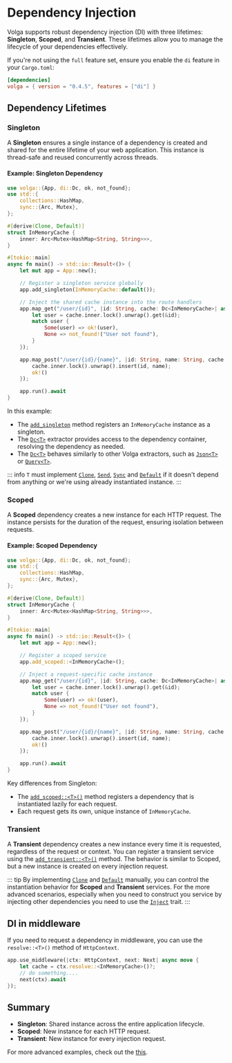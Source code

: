 # Dependency Injection

Volga supports robust dependency injection (DI) with three lifetimes: **Singleton**, **Scoped**, and **Transient**. These lifetimes allow you to manage the lifecycle of your dependencies effectively.

If you're not using the `full` feature set, ensure you enable the `di` feature in your `Cargo.toml`:

```toml
[dependencies]
volga = { version = "0.4.5", features = ["di"] }
```

## Dependency Lifetimes

### Singleton
A **Singleton** ensures a single instance of a dependency is created and shared for the entire lifetime of your web application. This instance is thread-safe and reused concurrently across threads.

#### Example: Singleton Dependency

```rust
use volga::{App, di::Dc, ok, not_found};
use std::{
    collections::HashMap,
    sync::{Arc, Mutex},
};

#[derive(Clone, Default)]
struct InMemoryCache {
    inner: Arc<Mutex<HashMap<String, String>>>,
}

#[tokio::main]
async fn main() -> std::io::Result<()> {
    let mut app = App::new();

    // Register a singleton service globally
    app.add_singleton(InMemoryCache::default());

    // Inject the shared cache instance into the route handlers
    app.map_get("/user/{id}", |id: String, cache: Dc<InMemoryCache>| async move {
        let user = cache.inner.lock().unwrap().get(&id);
        match user {
            Some(user) => ok!(user),
            None => not_found!("User not found"),
        }
    });

    app.map_post("/user/{id}/{name}", |id: String, name: String, cache: Dc<InMemoryCache>| async move {
        cache.inner.lock().unwrap().insert(id, name);
        ok!()
    });

    app.run().await
}
```

In this example:
- The [`add_singleton`](https://docs.rs/volga/latest/volga/app/struct.App.html#method.add_singleton) method registers an `InMemoryCache` instance as a singleton.
- The [`Dc<T>`](https://docs.rs/volga/latest/volga/app/endpoints/args/dc/struct.Dc.html) extractor provides access to the dependency container, resolving the dependency as needed.
- The [`Dc<T>`](https://docs.rs/volga/latest/volga/app/endpoints/args/dc/struct.Dc.html) behaves similarly to other Volga extractors, such as [`Json<T>`](https://docs.rs/volga/latest/volga/app/endpoints/args/json/struct.Json.html) or [`Query<T>`](https://docs.rs/volga/latest/volga/app/endpoints/args/query/struct.Query.html).

::: info
`T` must implement [`Clone`](https://doc.rust-lang.org/std/clone/trait.Clone.html), [`Send`](https://doc.rust-lang.org/std/marker/trait.Send.html), [`Sync`](https://doc.rust-lang.org/std/marker/trait.Sync.html) and [`Default`](https://doc.rust-lang.org/std/default/trait.Default.html) if it doesn't depend from anything or we're using already instantiated instance.
:::

### Scoped
A **Scoped** dependency creates a new instance for each HTTP request. The instance persists for the duration of the request, ensuring isolation between requests.

#### Example: Scoped Dependency

```rust
use volga::{App, di::Dc, ok, not_found};
use std::{
    collections::HashMap,
    sync::{Arc, Mutex},
};

#[derive(Clone, Default)]
struct InMemoryCache {
    inner: Arc<Mutex<HashMap<String, String>>>,
}

#[tokio::main]
async fn main() -> std::io::Result<()> {
    let mut app = App::new();

    // Register a scoped service
    app.add_scoped::<InMemoryCache>();

    // Inject a request-specific cache instance
    app.map_get("/user/{id}", |id: String, cache: Dc<InMemoryCache>| async move {
        let user = cache.inner.lock().unwrap().get(&id);
        match user {
            Some(user) => ok!(user),
            None => not_found!("User not found"),
        }
    });

    app.map_post("/user/{id}/{name}", |id: String, name: String, cache: Dc<InMemoryCache>| async move {
        cache.inner.lock().unwrap().insert(id, name);
        ok!()
    });

    app.run().await
}
```

Key differences from Singleton:
- The [`add_scoped::<T>()`](https://docs.rs/volga/latest/volga/app/struct.App.html#method.add_scoped) method registers a dependency that is instantiated lazily for each request.
- Each request gets its own, unique instance of `InMemoryCache`.

### Transient
A **Transient** dependency creates a new instance every time it is requested, regardless of the request or context. You can register a transient service using the [`add_transient::<T>()`](https://docs.rs/volga/latest/volga/app/struct.App.html#method.add_transient) method. The behavior is similar to Scoped, but a new instance is created on every injection request.

::: tip
By implementing [`Clone`](https://doc.rust-lang.org/std/clone/trait.Clone.html) and [`Default`](https://doc.rust-lang.org/std/default/trait.Default.html) manually, you can control the instantiation behavior for **Scoped** and **Transient** services. For the more advanced scenarios, especially when you need to construct you service by injecting other dependencies you need to use the [`Inject`](https://docs.rs/volga/latest/volga/app/di/trait.Inject.html) trait.
:::

## DI in middleware
If you need to request a dependency in middleware, you can use the `resolve::<T>()` method of `HttpContext`.
```rust
app.use_middleware(|ctx: HttpContext, next: Next| async move {
    let cache = ctx.resolve::<InMemoryCache>()?;
    // do something....
    next(ctx).await
});
```

## Summary
- **Singleton**: Shared instance across the entire application lifecycle.
- **Scoped**: New instance for each HTTP request.
- **Transient**: New instance for every injection request.

For more advanced examples, check out the [this](https://github.com/RomanEmreis/volga/blob/main/examples/dependency_injection.rs).
